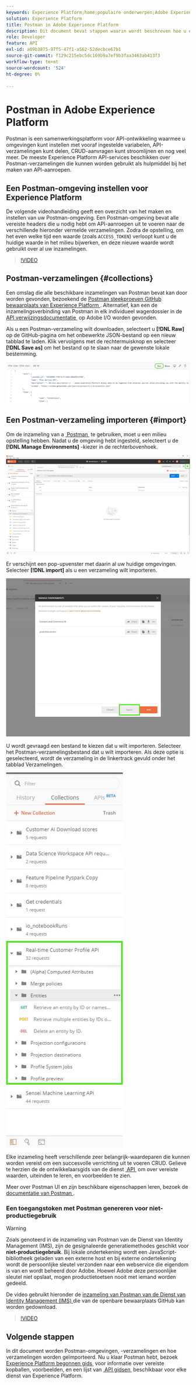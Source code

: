```yaml
---
keywords: Experience Platform;home;populaire onderwerpen;Adobe Experience Platform;api-handleiding;platform-api-handleiding;inleiding tot platform;ontwikkelaarsgids
solution: Experience Platform
title: Postman in Adobe Experience Platform
description: Dit document bevat stappen waarin wordt beschreven hoe u een Postman-omgeving instelt, Postman-verzamelingen importeert en een lijst met beschikbare verzamelingen voor elke Experience Platform-service.
role: Developer
feature: API
exl-id: a09b3875-97f5-47f1-a562-52decbce67b1
source-git-commit: f129c215ebc5dc169b9a7ef9b3faa3463ab413f3
workflow-type: tm+mt
source-wordcount: '524'
ht-degree: 0%

---
```


# Postman in Adobe Experience Platform

Postman is een samenwerkingsplatform voor API-ontwikkeling waarmee u omgevingen kunt instellen met vooraf ingestelde variabelen, API-verzamelingen kunt delen, CRUD-aanvragen kunt stroomlijnen en nog veel meer. De meeste Experience Platform API-services beschikken over Postman-verzamelingen die kunnen worden gebruikt als hulpmiddel bij het maken van API-aanroepen.

## Een Postman-omgeving instellen voor Experience Platform

De volgende videohandleiding geeft een overzicht van het maken en instellen van uw Postman-omgeving. Een Postman-omgeving bevat alle vereiste headers die u nodig hebt om API-aanroepen uit te voeren naar de verschillende hieronder vermelde verzamelingen. Zodra de opstelling, om het even welke tijd een waarde (zoals `ACCESS_TOKEN`) verloopt kunt u de huidige waarde in het milieu bijwerken, en deze nieuwe waarde wordt gebruikt over al uw inzamelingen.

>[!VIDEO](https://video.tv.adobe.com/v/28832)

## Postman-verzamelingen {#collections}

Een omslag die alle beschikbare inzamelingen van Postman bevat kan door worden gevonden, bezoekend de [&#x200B; Postman steekproeven GitHub bewaarplaats van Experience Platform &#x200B;](https://github.com/adobe/experience-platform-postman-samples/tree/master/apis/experience-platform). Alternatief, kan een de inzamelingsverbinding van Postman in elk individueel wagerdossier in de [&#x200B; API verwijzingsdocumentatie &#x200B;](https://www.adobe.com/go/platform-api-reference-en) op Adobe I/O worden gevonden.

Als u een Postman-verzameling wilt downloaden, selecteert u **[!DNL Raw]** op de GitHub-pagina om het onbewerkte JSON-bestand op een nieuw tabblad te laden. Klik vervolgens met de rechtermuisknop en selecteer **[!DNL Save as]** om het bestand op te slaan naar de gewenste lokale bestemming.

![&#x200B; ruwe JSON &#x200B;](./images/api-guide/raw-collection.PNG)

## Een Postman-verzameling importeren {#import}

Om de inzameling van a [&#x200B; Postman &#x200B;](#collections) te gebruiken, moet u een milieu opstelling hebben. Nadat u de omgeving hebt ingesteld, selecteert u de **[!DNL Manage Environments]** -kiezer in de rechterbovenhoek.

![&#x200B; beheert milieu selecteur &#x200B;](./images/api-guide/environment-selector.png)

Er verschijnt een pop-upvenster met daarin al uw huidige omgevingen. Selecteer **[!DNL import]** als u een verzameling wilt importeren.

![&#x200B; de invoerknoop &#x200B;](./images/api-guide/import-collection.png)

U wordt gevraagd een bestand te kiezen dat u wilt importeren. Selecteer het Postman-verzamelingsbestand dat u wilt importeren. Als deze optie is geselecteerd, wordt de verzameling in de linkertrack gevuld onder het tabblad Verzamelingen.

![&#x200B; bevolkte inzameling &#x200B;](./images/api-guide/imported-collection.png)

Elke inzameling heeft verschillende zeer belangrijk-waardeparen die kunnen worden vereist om een succesvolle verrichting uit te voeren CRUD. Gelieve te herzien de de ontwikkelaarsgids van de dienst [&#x200B; API &#x200B;](api-guide.md#api-guides) om over vereiste waarden, uiteinden te leren, en voorbeelden te zien.

Meer over Postman UI en zijn beschikbare eigenschappen leren, bezoek de [&#x200B; documentatie van Postman &#x200B;](https://learning.postman.com/docs/getting-started/navigating-postman/).

### Een toegangstoken met Postman genereren voor niet-productiegebruik

>[!WARNING]
>
>Zoals genoteerd in de inzameling van Postman van de Dienst van Identity Management (IMS), zijn de gesignaleerde generatiemethodes geschikt voor **niet-productiegebruik**. Bij lokale ondertekening wordt een JavaScript-bibliotheek geladen van een externe host en bij externe ondertekening wordt de persoonlijke sleutel verzonden naar een webservice die eigendom is van en wordt beheerd door Adobe. Hoewel Adobe deze persoonlijke sleutel niet opslaat, mogen productietoetsen nooit met iemand worden gedeeld.

De video gebruikt hieronder de [&#x200B; inzameling van Postman van de Dienst van Identity Management (IMS) &#x200B;](https://github.com/adobe/experience-platform-postman-samples/blob/master/apis/ims/Identity%20Management%20Service.postman_collection.json) die van de openbare bewaarplaats GitHub kan worden gedownload.

>[!VIDEO](https://video.tv.adobe.com/v/29698/?quality=12&learn=on)

## Volgende stappen

In dit document worden Postman-omgevingen, -verzamelingen en hoe verzamelingen worden geïmporteerd. Nu u klaar Postman hebt, bezoek [&#x200B; Experience Platform begonnen gids &#x200B;](api-guide.md) voor informatie over vereiste kopballen, voorbeelden, en een lijst van [&#x200B; API gidsen &#x200B;](api-guide.md#api-guides) beschikbaar voor elke dienst van Experience Platform.
